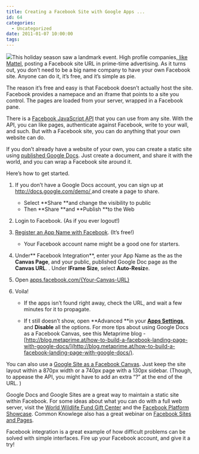 ```yaml
---
title: Creating a Facebook Site with Google Apps ...
id: 64
categories:
  - Uncategorized
date: 2011-01-07 10:00:00
tags:
---
```


[![](https://tedhusted.files.wordpress.com/2011/01/296dd-gook.png?w=300)](https://tedhusted.files.wordpress.com/2011/01/296dd-gook.png)This holiday season saw a landmark event. High profile companies,[ like Mattel](http://www.facebook.com/barbie), posting a Facebook site URL in prime-time advertising. As it turns out, you don’t need to be a big name company to have your own Facebook site. Anyone can do it, it’s free, and it’s simple as pie.

The reason it’s free and easy is that Facebook doesn’t actually host the site. Facebook provides a namepace and an iframe that points to a site you control. The pages are loaded from your server, wrapped in a Facebook pane.

There is a [Facebook JavaScript API](http://developers.facebook.com/docs/reference/javascript/) that you can use from any site. With the API, you can like pages, authenticate against Facebook, write to your wall, and such. But with a Facebook site, you can do anything that your own website can do.

If you don’t already have a website of your own, you can create a static site using [published Google Docs](http://docs.google.com/demo/%20). Just create a document, and share it with the world, and you can wrap a Facebook site around it.

Here’s how to get started.

1.  If you don’t have a Google Docs account, you can sign up at [http://docs.google.com/demo/ ](http://docs.google.com/demo/%20)and create a page to share.

    *   Select **Share **and change the visibility to public
    *   Then **Share **and **Publish **to the Web

2.  Login to Facebook. (As if you ever logout!)
3.  [Register an App Name with Facebook](http://www.facebook.com/developers/createapp.php). (It’s free!)

    *   Your Facebook account name might be a good one for starters.

4.  Under** Facebook Integration**, enter your App Name as the as the **Canvas Page**, and your public, published Google Doc page as the **Canvas URL**. . Under **IFrame Size**, select **Auto-Resiz**e.
5.  Open <u>apps.facebook.com/{Your-Canvas-URL}</u>
6.  Voila!

    *   If the apps isn’t found right away, check the URL, and wait a few minutes for it to propagate.

    *   If t still doesn’t show, open **Advanced **in your [**Apps Settings**](http://www.facebook.com/developers/apps.php), and **Disable** all the options.
For more tips about using Google Docs as a Facebook Canvas, see this Metaprime blog - [http://blog.metaprime.at/how-to-build-a-facebook-landing-page-with-google-docs/](http://blog.metaprime.at/how-to-build-a-facebook-landing-page-with-google-docs/).

You can also use a [Google Site as a Facebook Canvas](http://apps.facebook.com/ted-husted/). Just keep the site layout within a 870px width or a 740px page with a 130px sidebar. (Though, to appease the API, you might have to add an extra “?” at the end of the URL. )

Google Docs and Google Sites are a great way to maintain a static site within Facebook. For some ideas about what you can do with a full web server, visit the [World Wildlife Fund Gift Center](http://apps.facebook.com/wwfgiftcenter/) and the [Facebook Platform Showcase](http://developers.facebook.com/showcase/). Common Knowlege also has a great webinar on [Facebook Sites and Pages](http://www.commonknow.com/html/rsrcs/webinarrecordings/101117_FacebookApplications/index.htm).

Facebook integration is a great example of how difficult problems can be solved with simple interfaces. Fire up your Facebook account, and give it a try!
